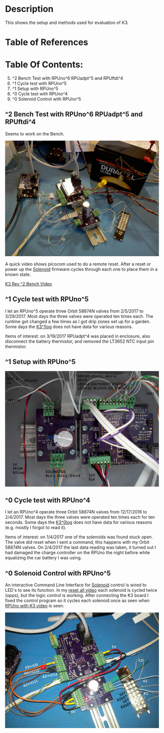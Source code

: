 # Description

This shows the setup and methods used for evaluation of K3.

# Table of References


# Table Of Contents:

5. ^2 Bench Test with RPUno^6 RPUadpt^5 and RPUftdi^4
4. ^1 Cycle test with RPUno^5
3. ^1 Setup with RPUno^5
2. ^0 Cycle test with RPUno^4
1. ^0 Solenoid Control with RPUno^5


## ^2 Bench Test with RPUno^6 RPUadpt^5 and RPUftdi^4

Seems to work on the Bench.

![K3 Rev ^2 Bench](./K3^2_RPUno^6_RPUadpt^5_RPUftdi^4_BenchTest.jpg "K3 ^2 Bench")

A quick video shows picocom used to do a remote reset. After a reset or power up the [Solenoid] firmware cycles through each one to place them in a known state.

[K3 Rev ^2 Bench Video](./http://rpubus.org/Video/RPUno%5E6_RPUadpt%5E5_RPUftdi%5E4_K3%5E2_RemoteReset.mp4 "K3 ^2 Bench Video")


## ^1 Cycle test with RPUno^5

I let an RPUno^5 operate three Orbit 58874N valves from 2/5/2017 to 3/29/2017. Most days the three valves were operated ten times each. The runtime got changed a few times as I got drip zones set up for a garden. Some days the [K3^1log] does not have data for various reasons.

[K3^1log]: ./K3^1log.txt

Items of interest: on 3/19/2017 RPUadpt^4 was placed in enclosure, also disconnect the battery thermistor, and removed the LT3652 NTC input pin thermistor.


## ^1 Setup with RPUno^5

![K3 With RPUno](./K3^1+RPUno^5+RPUadpt^4_wValvesPvBat.jpg "K3 With RPUno")


## ^0 Cycle test with RPUno^4

I let an RPUno^4 operate three Orbit 58874N valves from 12/17/2016 to 2/4/2017. Most days the three valves were operated ten times each for ten seconds. Some days the [K3^0log] does not have data for various reasons (e.g. mostly I forgot to read it).

[K3^0log]: ./K3^0log.txt

Items of interest: on 1/4/2017 one of the solenoids was found stuck open. The valve did reset when I sent a command, this happens with my Orbit 58874N valves. On 2/4/2017 the last data reading was taken, it turned out I had damaged the charge controller on the RPUno the night before while equalizing the car battery I was using.


## ^0 Solenoid Control with RPUno^5

An interactive Command Line Interface for [Solenoid] control is wired to LED's to see its function. In my [reset all video] each solenoid is cycled twice (opps), but the logic control is working. After connecting the K3 board I fixed the control program so it cycles each solenoid once as seen when [RPUno with K3 video] is seen. 
    
[Solenoid]: https://github.com/epccs/RPUno/tree/master/Solenoid
[reset all video]: http://rpubus.org/Video/14140%5E5_SolenoidResetAllLogic.mp4
[RPUno with K3 video]: http://rpubus.org/Video/14140%5E5WithK3%5E0.mp4

![K3 With RPUno](./K3^0WithRPUno^5.jpg "K3 With RPUno")




